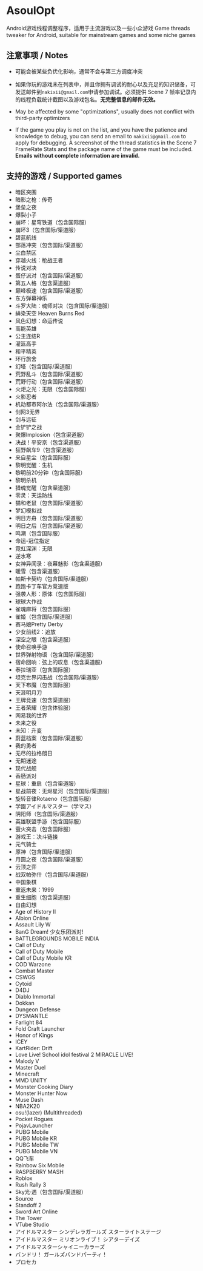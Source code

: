 # AsoulOpt
Android游戏线程调整程序，适用于主流游戏以及一些小众游戏
Game threads tweaker for Android, suitable for mainstream games and some niche games

## 注意事项 / Notes
- 可能会被某些负优化影响，通常不会与第三方调度冲突
- 如果你玩的游戏未在列表中，并且你拥有调试的耐心以及充足的知识储备，可发送邮件到`nakixii@gmail.com`申请参加调试。必须提供 Scene 7 帧率记录内的线程负载统计截图以及游戏包名。**无完整信息的邮件无效。**
  
- May be affected by some "optimizations", usually does not conflict with third-party optimizers
- If the game you play is not on the list, and you have the patience and knowledge to debug, you can send an email to `nakixii@gmail.com` to apply for debugging. A screenshot of the thread statistics in the Scene 7 FrameRate Stats and the package name of the game must be included. **Emails without complete information are invalid.**

## 支持的游戏 / Supported games
- 暗区突围
- 暗影之枪：传奇
- 堡垒之夜
- 爆裂小子
- 崩坏：星穹铁道（包含国际服）
- 崩坏3（包含国际/渠道服）
- 碧蓝航线
- 部落冲突（包含国际/渠道服）
- 尘白禁区
- 穿越火线：枪战王者
- 传说对决
- 蛋仔派对（包含国际/渠道服）
- 第五人格（包含渠道服）
- 巅峰极速（包含国际/渠道服）
- 东方弹幕神乐
- 斗罗大陆：魂师对决（包含国际/渠道服）
- 緋染天空 Heaven Burns Red
- 风色幻想：命运传说
- 高能英雄
- 公主连结R
- 灌篮高手
- 和平精英
- 环行旅舍
- 幻塔（包含国际/渠道服）
- 荒野乱斗（包含国际/渠道服）
- 荒野行动（包含国际/渠道服）
- 火炬之光：无限（包含国际服）
- 火影忍者
- 机动都市阿尔法（包含国际/渠道服）
- 剑网3无界
- 剑与远征
- 金铲铲之战
- 聚爆Implosion（包含渠道服）
- 决战！平安京（包含渠道服）
- 狂野飙车9（包含渠道服）
- 来自星尘（包含国际服）
- 黎明觉醒：生机
- 黎明前20分钟（包含国际服）
- 黎明杀机
- 猎魂觉醒（包含渠道服）
- 零灵：天运防线
- 猫和老鼠（包含国际/渠道服）
- 梦幻模拟战
- 明日方舟（包含国际/渠道服）
- 明日之后（包含国际/渠道服）
- 鸣潮（包含国际服）
- 命运-冠位指定
- 霓虹深渊：无限
- 逆水寒
- 女神异闻录：夜幕魅影（包含渠道服）
- 暖雪（包含渠道服）
- 帕斯卡契约（包含国际/渠道服）
- 跑跑卡丁车官方竞速版
- 强袭人形：原体（包含国际服）
- 球球大作战
- 雀魂麻将（包含国际服）
- 雀姬（包含国际/渠道服）
- 赛马娘Pretty Derby
- 少女前线2：追放
- 深空之眼（包含渠道服）
- 使命召唤手游
- 世界弹射物语（包含国际/渠道服）
- 宿命回响：弦上的叹息（包含渠道服）
- 泰拉瑞亚（包含国际服）
- 坦克世界闪击战（包含国际/渠道服）
- 天下布魔（包含国际服）
- 天涯明月刀
- 王牌竞速（包含渠道服）
- 王者荣耀（包含体验服）
- 网易我的世界
- 未来之役
- 未知：升变
- 蔚蓝档案（包含国际/渠道服）
- 我的勇者
- 无尽的拉格朗日
- 无期迷途
- 现代战舰
- 香肠派对
- 星球：重启（包含渠道服）
- 星战前夜：无烬星河（包含国际/渠道服）
- 旋转音律Rotaeno（包含国际服）
- 学園アイドルマスター（学マス）
- 阴阳师（包含国际/渠道服）
- 英雄联盟手游（包含国际服）
- 萤火突击（包含国际服）
- 游戏王：决斗链接
- 元气骑士
- 原神（包含国际/渠道服）
- 月圆之夜（包含国际/渠道服）
- 云顶之弈
- 战双帕弥什（包含国际/渠道服）
- 中国象棋
- 重返未来：1999
- 重生细胞（包含渠道服）
- 自由幻想
- Age of History II
- Albion Online
- Assault Lily W
- BanG Dream! 少女乐团派对!
- BATTLEGROUNDS MOBILE INDIA
- Call of Duty
- Call of Duty Mobile
- Call of Duty Mobile KR
- COD Warzone
- Combat Master
- CSWGS
- Cytoid
- D4DJ
- Diablo Immortal
- Dokkan
- Dungeon Defense
- DYSMANTLE
- Farlight 84
- Fold Craft Launcher
- Honor of Kings
- ICEY
- KartRider: Drift
- Love Live! School idol festival 2 MIRACLE LIVE!
- Malody V
- Master Duel
- Minecraft
- MMD UNITY
- Monster Cooking Diary
- Monster Hunter Now
- Muse Dash
- NBA2K20
- osu!(lazer) (Multithreaded)
- Pocket Rogues
- PojavLauncher
- PUBG Mobile
- PUBG Mobile KR
- PUBG Mobile TW
- PUBG Mobile VN
- QQ飞车
- Rainbow Six Mobile
- RASPBERRY MASH
- Roblox
- Rush Rally 3
- Sky光·遇（包含国际/渠道服）
- Source
- Standoff 2
- Sword Art Online
- The Tower
- VTube Studio
- アイドルマスター シンデレラガールズ スターライトステージ
- アイドルマスター ミリオンライブ！ シアターデイズ
- アイドルマスターシャイニーカラーズ
- バンドリ！ ガールズバンドパーティ！
- プロセカ
